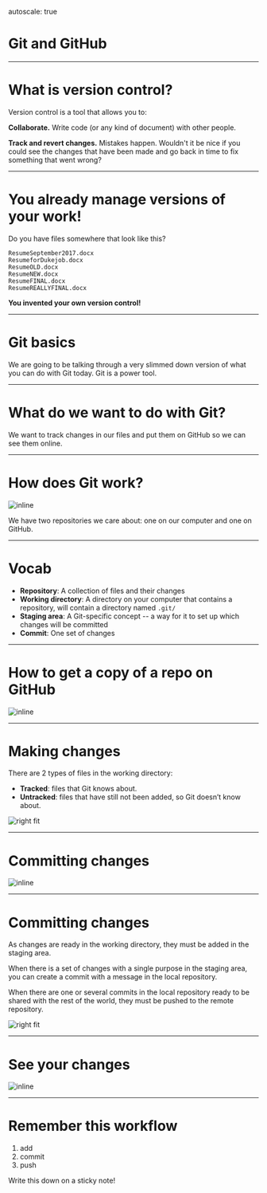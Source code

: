 autoscale: true

# Git and GitHub

---

# What is version control?

Version control is a tool that allows you to:

**Collaborate.** Write code (or any kind of document) with other people.

**Track and revert changes.** Mistakes happen. Wouldn't it be nice if you could see the changes that have been made and go back in time to fix something that went wrong?

---

# You already manage versions of your work!

Do you have files somewhere that look like this?

```
Resume­September2017.docx
Resume­for­Duke­job.docx
ResumeOLD.docx
ResumeNEW.docx
ResumeFINAL.docx
ResumeREALLYFINAL.docx
```

**You invented your own version control!**

---

# Git basics

We are going to be talking through a very slimmed down version of what you can do with Git today. Git is a power tool.

---

# What do we want to do with Git?

We want to track changes in our files and put them on GitHub so we can see them online.

---

# How does Git work?

![inline](img/git/general-drawing.png)

We have two repositories we care about: one on our computer and one on GitHub.

---

# Vocab

* **Repository**: A collection of files and their changes
* **Working directory**: A directory on your computer that contains a repository, will contain a directory named `.git/`
* **Staging area**: A Git-specific concept -- a way for it to set up which changes will be committed
* **Commit**: One set of changes

---

# How to get a copy of a repo on GitHub

![inline](img/git/clone.png)

---

# Making changes

There are 2 types of files in the working directory:

* **Tracked**: files that Git knows about.
* **Untracked**: files that have still not been added, so Git doesn’t know about.

![right fit](img/git/tracked-untracked.png)

---

# Committing changes

![inline](img/git/add-commit-push.png)

---

# Committing changes

As changes are ready in the working directory, they must be added in the staging area.

When there is a set of changes with a single purpose in the staging area, you can create a commit with a message in the local repository.

When there are one or several commits in the local repository ready to be shared with the rest of the world, they must be pushed to the remote repository.

![right fit](img/git/add-commit-push.png)

---

# See your changes

![inline](img/git/states.png)

---

# Remember this workflow

1. add
2. commit
3. push

Write this down on a sticky note!
